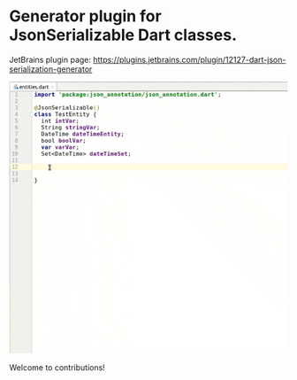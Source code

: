 # Generator plugin for JsonSerializable Dart classes.

JetBrains plugin page: https://plugins.jetbrains.com/plugin/12127-dart-json-serialization-generator

![create fromJson & toJson](https://raw.githubusercontent.com/bdshadow/DartJsonSerializationGeneratorIdeaPlugin/master/resources/description/demo.gif)

Welcome to contributions!
